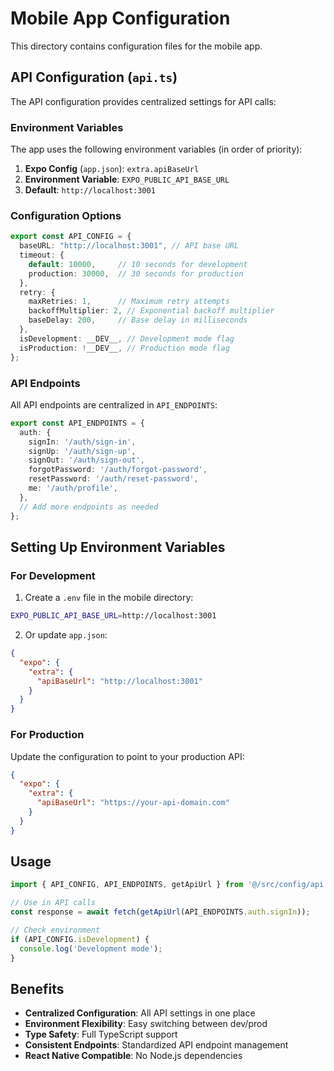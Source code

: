 # Mobile App Configuration

This directory contains configuration files for the mobile app.

## API Configuration (`api.ts`)

The API configuration provides centralized settings for API calls:

### Environment Variables

The app uses the following environment variables (in order of priority):

1. **Expo Config** (`app.json`): `extra.apiBaseUrl`
2. **Environment Variable**: `EXPO_PUBLIC_API_BASE_URL`
3. **Default**: `http://localhost:3001`

### Configuration Options

```typescript
export const API_CONFIG = {
  baseURL: "http://localhost:3001", // API base URL
  timeout: {
    default: 10000,     // 10 seconds for development
    production: 30000,  // 30 seconds for production
  },
  retry: {
    maxRetries: 1,      // Maximum retry attempts
    backoffMultiplier: 2, // Exponential backoff multiplier
    baseDelay: 200,     // Base delay in milliseconds
  },
  isDevelopment: __DEV__, // Development mode flag
  isProduction: !__DEV__, // Production mode flag
};
```

### API Endpoints

All API endpoints are centralized in `API_ENDPOINTS`:

```typescript
export const API_ENDPOINTS = {
  auth: {
    signIn: '/auth/sign-in',
    signUp: '/auth/sign-up',
    signOut: '/auth/sign-out',
    forgotPassword: '/auth/forgot-password',
    resetPassword: '/auth/reset-password',
    me: '/auth/profile',
  },
  // Add more endpoints as needed
};
```

## Setting Up Environment Variables

### For Development

1. Create a `.env` file in the mobile directory:
```bash
EXPO_PUBLIC_API_BASE_URL=http://localhost:3001
```

2. Or update `app.json`:
```json
{
  "expo": {
    "extra": {
      "apiBaseUrl": "http://localhost:3001"
    }
  }
}
```

### For Production

Update the configuration to point to your production API:

```json
{
  "expo": {
    "extra": {
      "apiBaseUrl": "https://your-api-domain.com"
    }
  }
}
```

## Usage

```typescript
import { API_CONFIG, API_ENDPOINTS, getApiUrl } from '@/src/config/api';

// Use in API calls
const response = await fetch(getApiUrl(API_ENDPOINTS.auth.signIn));

// Check environment
if (API_CONFIG.isDevelopment) {
  console.log('Development mode');
}
```

## Benefits

- **Centralized Configuration**: All API settings in one place
- **Environment Flexibility**: Easy switching between dev/prod
- **Type Safety**: Full TypeScript support
- **Consistent Endpoints**: Standardized API endpoint management
- **React Native Compatible**: No Node.js dependencies
